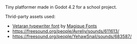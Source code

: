 Tiny platformer made in Godot 4.2 for a school project.

Thrid-party assets used:
 - [Vetaran typewriter font](https://www.1001fonts.com/veteran-typewriter-font.html) by [Magique Fonts](https://www.1001fonts.com/users/magique/)
 - https://freesound.org/people/Avreliy/sounds/611613/
 - https://freesound.org/people/YehawSnail/sounds/683587/